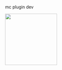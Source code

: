 mc plugin dev 

  <img height=170rem src="https://github-readme-stats.vercel.app/api/top-langs?username=TurboMaxe&theme=gruvbox_light&show_icons=true&hide_border=true&layout=compact"/>





